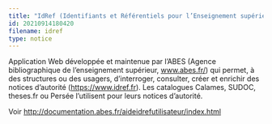 ```yaml
---
title: "IdRef (Identifiants et Référentiels pour l’Enseignement supérieure et la Recherche)"
id: 20210914180420
filename: idref
type: notice
---
```


Application Web développée et maintenue par l’ABES (Agence bibliographique de l’enseignement supérieur, www.abes.fr/) qui permet, à des structures ou des usagers, d’interroger, consulter, créer et enrichir des notices d’autorité (<https://www.idref.fr>). Les catalogues Calames, SUDOC, theses.fr ou Persée l’utilisent pour leurs notices d’autorité.

Voir <http://documentation.abes.fr/aideidrefutilisateur/index.html>

